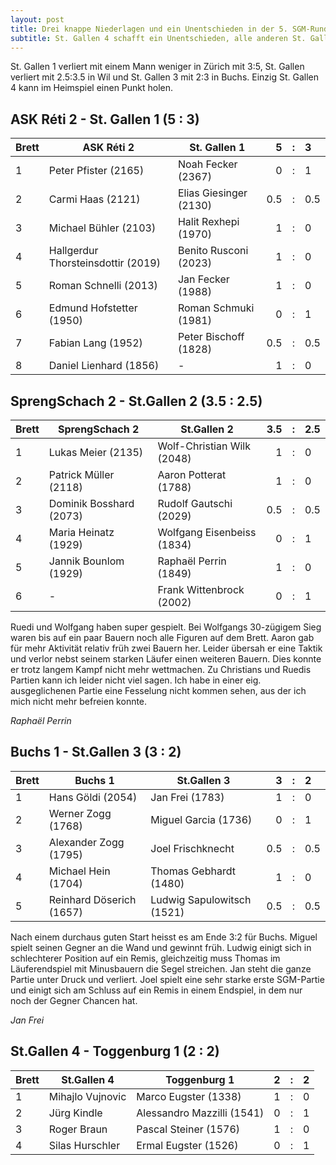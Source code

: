 ```yaml
---
layout: post
title: Drei knappe Niederlagen und ein Unentschieden in der 5. SGM-Runde
subtitle: St. Gallen 4 schafft ein Unentschieden, alle anderen St. Galler Teams verlieren knapp.
---
```


St. Gallen 1 verliert mit einem Mann weniger in Zürich mit 3:5, St. Gallen verliert mit 2.5:3.5 in Wil und St. Gallen 3 mit 2:3 in Buchs. Einzig St. Gallen 4 kann im Heimspiel einen Punkt holen.

## ASK Réti 2 - St. Gallen 1 (5 : 3)

| Brett | ASK Réti 2                         | St. Gallen 1           |   5 |  :  | 3   |
| ----- | ---------------------------------- | ---------------------- | --: | :-: | :-- |
| 1     | Peter Pfister (2165)               | Noah Fecker (2367)     |   0 |  :  | 1   |
| 2     | Carmi Haas (2121)                  | Elias Giesinger (2130) | 0.5 |  :  | 0.5 |
| 3     | Michael Bühler (2103)              | Halit Rexhepi (1970)   |   1 |  :  | 0   |
| 4     | Hallgerdur Thorsteinsdottir (2019) | Benito Rusconi (2023)  |   1 |  :  | 0   |
| 5     | Roman Schnelli (2013)              | Jan Fecker (1988)      |   1 |  :  | 0   |
| 6     | Edmund Hofstetter (1950)           | Roman Schmuki (1981)   |   0 |  :  | 1   |
| 7     | Fabian Lang (1952)                 | Peter Bischoff (1828)  | 0.5 |  :  | 0.5 |
| 8     | Daniel Lienhard (1856)             | -                      |   1 |  :  | 0   |

## SprengSchach 2 - St.Gallen 2 (3.5 : 2.5)

| Brett | SprengSchach 2          | St.Gallen 2                | 3.5 |  :  | 2.5 |
| ----- | ----------------------- | -------------------------- | --: | :-: | :-- |
| 1     | Lukas Meier (2135)      | Wolf-Christian Wilk (2048) |   1 |  :  | 0   |
| 2     | Patrick Müller (2118)   | Aaron Potterat (1788)      |   1 |  :  | 0   |
| 3     | Dominik Bosshard (2073) | Rudolf Gautschi (2029)     | 0.5 |  :  | 0.5 |
| 4     | Maria Heinatz (1929)    | Wolfgang Eisenbeiss (1834) |   0 |  :  | 1   |
| 5     | Jannik Bounlom (1929)   | Raphaël Perrin (1849)      |   1 |  :  | 0   |
| 6     | -                       | Frank Wittenbrock (2002)   |   0 |  :  | 1   |

Ruedi und Wolfgang haben super gespielt. Bei Wolfgangs 30-zügigem Sieg waren bis auf ein paar Bauern noch alle Figuren auf dem Brett. Aaron gab für mehr Aktivität relativ früh zwei Bauern her. Leider übersah er eine Taktik und verlor nebst seinem starken Läufer einen weiteren Bauern. Dies konnte er trotz langem Kampf nicht mehr wettmachen. Zu Christians und Ruedis Partien kann ich leider nicht viel sagen. Ich habe in einer eig. ausgeglichenen Partie eine Fesselung nicht kommen sehen, aus der ich mich nicht mehr befreien konnte.

_Raphaël Perrin_

## Buchs 1 - St.Gallen 3 (3 : 2)

| Brett | Buchs 1                  | St.Gallen 3                |   3 |  :  | 2   |
| ----- | ------------------------ | -------------------------- | --: | :-: | :-- |
| 1     | Hans Göldi (2054)        | Jan Frei (1783)            |   1 |  :  | 0   |
| 2     | Werner Zogg (1768)       | Miguel Garcia (1736)       |   0 |  :  | 1   |
| 3     | Alexander Zogg (1795)    | Joel Frischknecht          | 0.5 |  :  | 0.5 |
| 4     | Michael Hein (1704)      | Thomas Gebhardt (1480)     |   1 |  :  | 0   |
| 5     | Reinhard Döserich (1657) | Ludwig Sapulowitsch (1521) | 0.5 |  :  | 0.5 |

Nach einem durchaus guten Start heisst es am Ende 3:2 für Buchs. Miguel spielt seinen Gegner an die Wand und gewinnt früh. Ludwig einigt sich in schlechterer Position auf ein Remis, gleichzeitig muss Thomas im Läuferendspiel mit Minusbauern die Segel streichen. Jan steht die ganze Partie unter Druck und verliert. Joel spielt eine sehr starke erste SGM-Partie und einigt sich am Schluss auf ein Remis in einem Endspiel, in dem nur noch der Gegner Chancen hat.

_Jan Frei_

## St.Gallen 4 - Toggenburg 1 (2 : 2)

| Brett | St.Gallen 4      | Toggenburg 1               |   2 |  :  | 2   |
| ----- | ---------------- | -------------------------- | --: | :-: | :-- |
| 1     | Mihajlo Vujnovic | Marco Eugster (1338)       |   1 |  :  | 0   |
| 2     | Jürg Kindle      | Alessandro Mazzilli (1541) |   0 |  :  | 1   |
| 3     | Roger Braun      | Pascal Steiner (1576)      |   1 |  :  | 0   |
| 4     | Silas Hurschler  | Ermal Eugster (1526)       |   0 |  :  | 1   |
